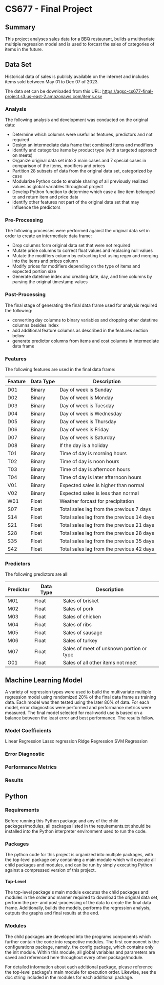 # CS677 - Final Project

## Summary

This project analyses sales data for a BBQ restaurant, builds a multivariate multiple regression model and is used to forcast the sales of categories of items in the future. 

## Data Set

Historical data of sales is publicly available on the internet and includes items sold between May 01 to Dec 07 of 2023.

The data set can be downloaded from this URL: https://agsc-cs677-final-project.s3.us-east-2.amazonaws.com/items.csv

### Analysis

The following analysis and development was conducted on the original data:

- Determine which columns were useful as features, predictors and not required
- Design an intermediate data frame that combined items and modifiers
- Identify and categorize items by product type (with a targeted approach on meets)
- Organize original data set into 3 main cases and 7 special cases in comparison of the items, modifiers and prices
- Partition 28 subsets of data from the original data set, categorized by case
- Modularize Python code to enable sharing of all previously realized values as global variables throughout project
- Develop Python function to determine which case a line item belonged to and return item and price data
- Identify other features not part of the original data set that may influence the predictors

### Pre-Processing

The following processes were performed against the original data set in order to create an intermediate data frame:

- Drop columns form original data set that were not required
- Mutate price columns to correct float values and replacing null values
- Mutate the modifiers column by extracting text using regex and merging into the items and prices column
- Modify prices for modifiers depending on the type of items and expected portion size
- Generate datetime index and creating date, day, and time columns by parsing the original timestamp values

### Post-Processing

The final stage of generating the final data frame used for analysis required the following:

- converting day columns to binary variables and dropping other datetime columns besides index
- add additional feature columns as described in the features section below
- generate predictor columns from items and cost columns in intermediate data frame

### Features

The following features are used in the final data frame:

| Feature | Data Type | Description                               |
|---------|-----------|-------------------------------------------|
| D01     | Binary    | Day of week is Sunday                     |
| D02     | Binary    | Day of week is Monday                     |
| D03     | Binary    | Day of week is Tuesday                    |
| D04     | Binary    | Day of week is Wednesday                  |
| D05     | Binary    | Day of week is Thursday                   |
| D06     | Binary    | Day of week is Friday                     |
| D07     | Binary    | Day of week is Saturday                   |
| D08     | Binary    | If the day is a holiday                   |
| T01     | Binary    | Time of day is morning hours              |
| T02     | Binary    | Time of day is noon hours                 |
| T03     | Binary    | Time of day is afternoon hours            |
| T04     | Binary    | Time of day is later afternoon hours      |
| V01     | Binary    | Expected sales is higher than normal      |
| V02     | Binary    | Expected sales is less than normal        |
| W01     | Float     | Weather forcast for precipitation         |
| S07     | Float     | Total sales lag from the previous 7 days  |
| S14     | Float     | Total sales lag from the previous 14 days |
| S21     | Float     | Total sales lag from the previous 21 days |
| S28     | Float     | Total sales lag from the previous 28 days |
| S35     | Float     | Total sales lag from the previous 35 days |
| S42     | Float     | Total sales lag from the previous 42 days |

### Predictors

The following predictors are all 

| Predictor | Data Type | Description                              |
|-----------|-----------|------------------------------------------|
| M01       | Float     | Sales of brisket                         |
| M02       | Float     | Sales of pork                            |
| M03       | Float     | Sales of chicken                         |
| M04       | Float     | Sales of ribs                            |
| M05       | Float     | Sales of sausage                         |
| M06       | Float     | Sales of turkey                          |
| M07       | Float     | Sales of meet of unknown portion or type |
| O01       | Float     | Sales of all other items not meet        |

## Machine Learning Model

A variety of regression types were used to build the multivariate multiple regression model using randomized 20% of the final data frame as training data. Each model was then tested using the later 80% of data. For each model, error diagnostics were performed and performance metrics were measured. The final model selected for real-world use is based on a balance between the least error and best performance. The results follow.

### Model Coefficients

Linear Regression
Lasso regression
Ridge Regression
SVM Regression

### Error Diagnostic


### Performance Metrics


### Results


## Python

### Requirements

Before running this Python package and any of the child packages/modules, all packages listed in the requirements.txt should be installed into the Python interpreter environment used to run the code.

### Packages

The python code for this project is organized into multiple packages, with the top-level package only containing a main module which will execute all child packages and modules, and can be run by simply executing Python against a compressed version of this project. 

#### Top-Level

The top-level package's main module executes the child packages and modules in the order and manner required to download the original data set, perform the pre- and post-processing of the data to create the final data frame. Additionally, builds the models, performs the regression analysis, outputs the graphs and final results at the end. 

### Modules

The child packages are developed into the programs components which further contain the code into respective modules. The first component is the configurations package, namely, the config package, which contains only the init module. Within this module, all global variables and parameters are saved and referenced here throughout every other package/module.

For detailed information about each additional package, please reference the top-level package's main module for execution order. Likewise, see the doc string included in the modules for each additional package.
